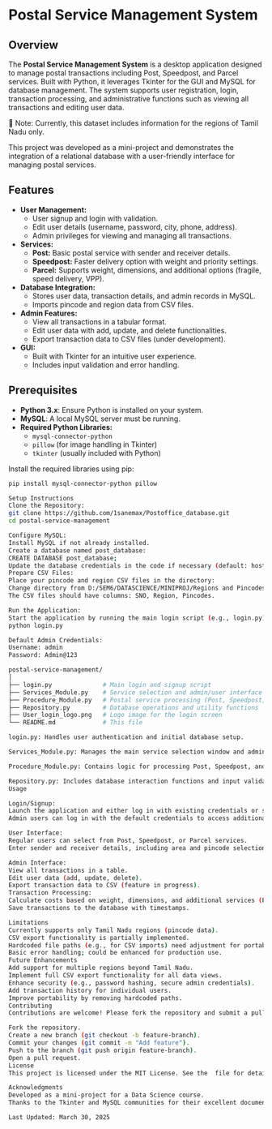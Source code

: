 # Postal Service Management System

## Overview
The **Postal Service Management System** is a desktop application designed to manage postal transactions including Post, Speedpost, and Parcel services. Built with Python, it leverages Tkinter for the GUI and MySQL for database management. The system supports user registration, login, transaction processing, and administrative functions such as viewing all transactions and editing user data.

📌 Note: Currently, this dataset includes information for the regions of Tamil Nadu only.

This project was developed as a mini-project and demonstrates the integration of a relational database with a user-friendly interface for managing postal services.

## Features
- **User Management:**
  - User signup and login with validation.
  - Edit user details (username, password, city, phone, address).
  - Admin privileges for viewing and managing all transactions.
- **Services:**
  - **Post:** Basic postal service with sender and receiver details.
  - **Speedpost:** Faster delivery option with weight and priority settings.
  - **Parcel:** Supports weight, dimensions, and additional options (fragile, speed delivery, VPP).
- **Database Integration:**
  - Stores user data, transaction details, and admin records in MySQL.
  - Imports pincode and region data from CSV files.
- **Admin Features:**
  - View all transactions in a tabular format.
  - Edit user data with add, update, and delete functionalities.
  - Export transaction data to CSV files (under development).
- **GUI:**
  - Built with Tkinter for an intuitive user experience.
  - Includes input validation and error handling.

## Prerequisites
- **Python 3.x**: Ensure Python is installed on your system.
- **MySQL**: A local MySQL server must be running.
- **Required Python Libraries:**
  - `mysql-connector-python`
  - `pillow` (for image handling in Tkinter)
  - `tkinter` (usually included with Python)

Install the required libraries using pip:
```bash
pip install mysql-connector-python pillow

Setup Instructions
Clone the Repository:
git clone https://github.com/1sanemax/Postoffice_database.git
cd postal-service-management

Configure MySQL:
Install MySQL if not already installed.
Create a database named post_database:
CREATE DATABASE post_database;
Update the database credentials in the code if necessary (default: host=localhost, user=root, password=admin).
Prepare CSV Files:
Place your pincode and region CSV files in the directory:
Change directory from D:/SEM6/DATASCIENCE/MINIPROJ/Regions and Pincodes/Pincodes and Regions/ to the directory it is saved.
The CSV files should have columns: SNO, Region, Pincodes.

Run the Application:
Start the application by running the main login script (e.g., login.py):
python login.py

Default Admin Credentials:
Username: admin
Password: Admin@123

postal-service-management/
│
├── login.py              # Main login and signup script
├── Services_Module.py    # Service selection and admin/user interface
├── Procedure_Module.py   # Postal service processing (Post, Speedpost, Parcel)
├── Repository.py         # Database operations and utility functions
├── User_login_logo.png   # Logo image for the login screen
└── README.md             # This file

login.py: Handles user authentication and initial database setup.

Services_Module.py: Manages the main service selection window and admin features.

Procedure_Module.py: Contains logic for processing Post, Speedpost, and Parcel transactions.

Repository.py: Includes database interaction functions and input validation.
Usage

Login/Signup:
Launch the application and either log in with existing credentials or sign up as a new user.
Admin users can log in with the default credentials to access additional features.

User Interface:
Regular users can select from Post, Speedpost, or Parcel services.
Enter sender and receiver details, including area and pincode selection from the database.

Admin Interface:
View all transactions in a table.
Edit user data (add, update, delete).
Export transaction data to CSV (feature in progress).
Transaction Processing:
Calculate costs based on weight, dimensions, and additional services (Parcel).
Save transactions to the database with timestamps.

Limitations
Currently supports only Tamil Nadu regions (pincode data).
CSV export functionality is partially implemented.
Hardcoded file paths (e.g., for CSV imports) need adjustment for portability.
Basic error handling; could be enhanced for production use.
Future Enhancements
Add support for multiple regions beyond Tamil Nadu.
Implement full CSV export functionality for all data views.
Enhance security (e.g., password hashing, secure admin credentials).
Add transaction history for individual users.
Improve portability by removing hardcoded paths.
Contributing
Contributions are welcome! Please fork the repository and submit a pull request with your changes. Ensure your code follows PEP 8 guidelines and includes appropriate comments.

Fork the repository.
Create a new branch (git checkout -b feature-branch).
Commit your changes (git commit -m "Add feature").
Push to the branch (git push origin feature-branch).
Open a pull request.
License
This project is licensed under the MIT License. See the  file for details.

Acknowledgments
Developed as a mini-project for a Data Science course.
Thanks to the Tkinter and MySQL communities for their excellent documentation.

Last Updated: March 30, 2025

